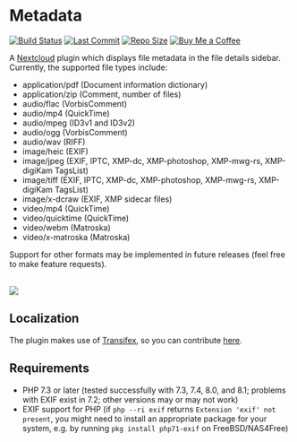 # Metadata
[![Build Status](https://api.travis-ci.com/gino0631/nextcloud-metadata.svg?branch=master)](https://app.travis-ci.com/gino0631/nextcloud-metadata)
[![Last Commit](https://img.shields.io/github/last-commit/gino0631/nextcloud-metadata)](https://github.com/gino0631/nextcloud-metadata/commits/master)
[![Repo Size](https://img.shields.io/github/repo-size/gino0631/nextcloud-metadata)](https://github.com/gino0631/nextcloud-metadata)
[![Buy Me a Coffee](https://shields.io/badge/buy_me-a_coffee-ffdd00?logo=buymeacoffee)](https://www.buymeacoffee.com/gino0631)

A [Nextcloud](https://nextcloud.com/) plugin which displays file metadata in the file details sidebar. Currently, the supported file types include:
- application/pdf (Document information dictionary)
- application/zip (Comment, number of files)
- audio/flac (VorbisComment)
- audio/mp4 (QuickTime)
- audio/mpeg (ID3v1 and ID3v2)
- audio/ogg (VorbisComment)
- audio/wav (RIFF)
- image/heic (EXIF)
- image/jpeg (EXIF, IPTC, XMP-dc, XMP-photoshop, XMP-mwg-rs, XMP-digiKam TagsList)
- image/tiff (EXIF, IPTC, XMP-dc, XMP-photoshop, XMP-mwg-rs, XMP-digiKam TagsList)
- image/x-dcraw (EXIF, XMP sidecar files)
- video/mp4 (QuickTime)
- video/quicktime (QuickTime)
- video/webm (Matroska)
- video/x-matroska (Matroska)

Support for other formats may be implemented in future releases (feel free to make feature requests).

<br><kbd><img src="screenshots/jpg-metadata.png?raw=true"></kbd>

## Localization
The plugin makes use of [Transifex](https://www.transifex.com/), so you can contribute [here](https://www.transifex.com/nextcloud/nextcloud/metadata/).

## Requirements
* PHP 7.3 or later (tested successfully with 7.3, 7.4, 8.0, and 8.1; problems with EXIF exist in 7.2; other versions may or may not work)
* EXIF support for PHP (if `php --ri exif` returns `Extension 'exif' not present`, you might need to install an appropriate package for your system, e.g. by running `pkg install php71-exif` on FreeBSD/NAS4Free)
